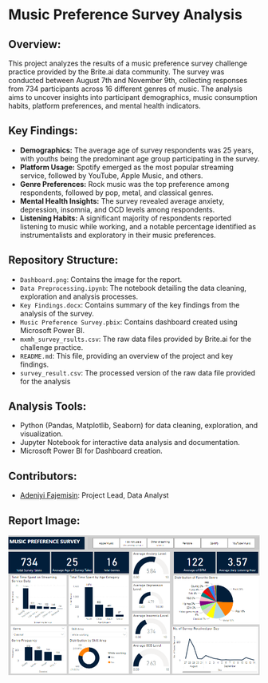 # Music Preference Survey Analysis

## Overview:
This project analyzes the results of a music preference survey challenge practice provided by the Brite.ai data community. The survey was conducted between August 7th and November 9th, collecting responses from 734 participants across 16 different genres of music. The analysis aims to uncover insights into participant demographics, music consumption habits, platform preferences, and mental health indicators.

## Key Findings:
- **Demographics:** The average age of survey respondents was 25 years, with youths being the predominant age group participating in the survey.
- **Platform Usage:** Spotify emerged as the most popular streaming service, followed by YouTube, Apple Music, and others.
- **Genre Preferences:** Rock music was the top preference among respondents, followed by pop, metal, and classical genres.
- **Mental Health Insights:** The survey revealed average anxiety, depression, insomnia, and OCD levels among respondents.
- **Listening Habits:** A significant majority of respondents reported listening to music while working, and a notable percentage identified as instrumentalists and exploratory in their music preferences.

## Repository Structure:
- `Dashboard.png`: Contains the image for the report.
- `Data Preprocessing.ipynb`: The notebook detailing the data cleaning, exploration and analysis processes.
- `Key Findings.docx`: Contains summary of the key findings from the analysis of the survey.
- `Music Preference Survey.pbix`: Contains dashboard created using Microsoft Power BI.
- `mxmh_survey_rsults.csv`: The raw data files provided by Brite.ai for the challenge practice.
- `README.md`: This file, providing an overview of the project and key findings.
- `survey_result.csv`: The processed version of the raw data file provided for the analysis

## Analysis Tools:
- Python (Pandas, Matplotlib, Seaborn) for data cleaning, exploration, and visualization.
- Jupyter Notebook for interactive data analysis and documentation.
- Microsoft Power BI for Dashboard creation.



## Contributors:
- [Adeniyi Fajemisin](https://github.com/neecrownsmith): Project Lead, Data Analyst



## Report Image:
![Report Image](Dashboard.png)
